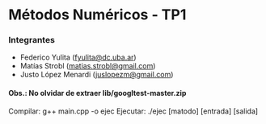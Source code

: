# Métodos Numéricos - TP1

### Integrantes

- Federico Yulita (fyulita@dc.uba.ar)
- Matías Strobl (matias.strobl@gmail.com)
- Justo López Menardi (juslopezm@gmail.com)


#### Obs.: No olvidar de extraer lib/googltest-master.zip

Compilar: g++ main.cpp -o ejec
Ejecutar: ./ejec [matodo] [entrada] [salida]


